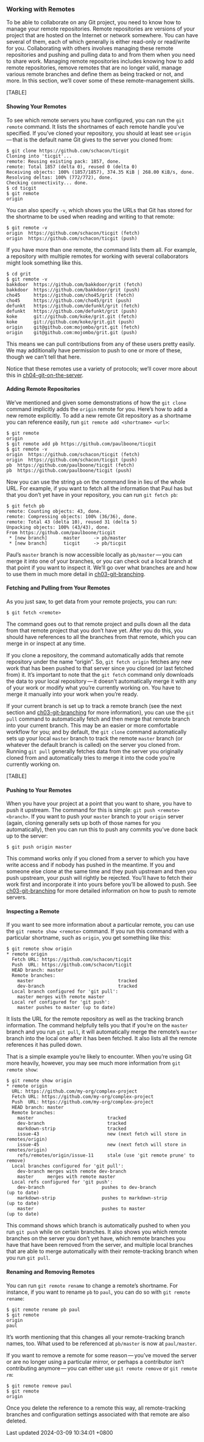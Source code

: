 ### Working with Remotes

To be able to collaborate on any Git project, you need to know how to
manage your remote repositories. Remote repositories are versions of
your project that are hosted on the Internet or network somewhere. You
can have several of them, each of which generally is either read-only or
read/write for you. Collaborating with others involves managing these
remote repositories and pushing and pulling data to and from them when
you need to share work. Managing remote repositories includes knowing
how to add remote repositories, remove remotes that are no longer valid,
manage various remote branches and define them as being tracked or not,
and more. In this section, we’ll cover some of these remote-management
skills.

[TABLE]

#### Showing Your Remotes

To see which remote servers you have configured, you can run the
`git remote` command. It lists the shortnames of each remote handle
you’ve specified. If you’ve cloned your repository, you should at least
see `origin` — that is the default name Git gives to the server you
cloned from:

```shell
$ git clone https://github.com/schacon/ticgit
Cloning into 'ticgit'...
remote: Reusing existing pack: 1857, done.
remote: Total 1857 (delta 0), reused 0 (delta 0)
Receiving objects: 100% (1857/1857), 374.35 KiB | 268.00 KiB/s, done.
Resolving deltas: 100% (772/772), done.
Checking connectivity... done.
$ cd ticgit
$ git remote
origin
```

You can also specify `-v`, which shows you the URLs that Git has stored
for the shortname to be used when reading and writing to that remote:

```shell
$ git remote -v
origin  https://github.com/schacon/ticgit (fetch)
origin  https://github.com/schacon/ticgit (push)
```

If you have more than one remote, the command lists them all. For
example, a repository with multiple remotes for working with several
collaborators might look something like this.

```shell
$ cd grit
$ git remote -v
bakkdoor  https://github.com/bakkdoor/grit (fetch)
bakkdoor  https://github.com/bakkdoor/grit (push)
cho45     https://github.com/cho45/grit (fetch)
cho45     https://github.com/cho45/grit (push)
defunkt   https://github.com/defunkt/grit (fetch)
defunkt   https://github.com/defunkt/grit (push)
koke      git://github.com/koke/grit.git (fetch)
koke      git://github.com/koke/grit.git (push)
origin    git@github.com:mojombo/grit.git (fetch)
origin    git@github.com:mojombo/grit.git (push)
```

This means we can pull contributions from any of these users pretty
easily. We may additionally have permission to push to one or more of
these, though we can’t tell that here.

Notice that these remotes use a variety of protocols; we’ll cover more
about this in
[ch04-git-on-the-server](ch04-git-on-the-server.md#getting_git_on_a_server).

#### Adding Remote Repositories

We’ve mentioned and given some demonstrations of how the `git clone`
command implicitly adds the `origin` remote for you. Here’s how to add a
new remote explicitly. To add a new remote Git repository as a shortname
you can reference easily, run `git remote add <shortname> <url>`:

```shell
$ git remote
origin
$ git remote add pb https://github.com/paulboone/ticgit
$ git remote -v
origin  https://github.com/schacon/ticgit (fetch)
origin  https://github.com/schacon/ticgit (push)
pb  https://github.com/paulboone/ticgit (fetch)
pb  https://github.com/paulboone/ticgit (push)
```

Now you can use the string `pb` on the command line in lieu of the whole
URL. For example, if you want to fetch all the information that Paul has
but that you don’t yet have in your repository, you can run
`git fetch pb`:

```shell
$ git fetch pb
remote: Counting objects: 43, done.
remote: Compressing objects: 100% (36/36), done.
remote: Total 43 (delta 10), reused 31 (delta 5)
Unpacking objects: 100% (43/43), done.
From https://github.com/paulboone/ticgit
 * [new branch]      master     -> pb/master
 * [new branch]      ticgit     -> pb/ticgit
```

Paul’s `master` branch is now accessible locally as `pb/master` — you
can merge it into one of your branches, or you can check out a local
branch at that point if you want to inspect it. We’ll go over what
branches are and how to use them in much more detail in
[ch03-git-branching](ch03-git-branching.md#ch03-git-branching).

#### Fetching and Pulling from Your Remotes

As you just saw, to get data from your remote projects, you can run:

```shell
$ git fetch <remote>
```

The command goes out to that remote project and pulls down all the data
from that remote project that you don’t have yet. After you do this, you
should have references to all the branches from that remote, which you
can merge in or inspect at any time.

If you clone a repository, the command automatically adds that remote
repository under the name “origin”. So, `git fetch origin` fetches any
new work that has been pushed to that server since you cloned (or last
fetched from) it. It’s important to note that the `git fetch` command
only downloads the data to your local repository — it doesn’t
automatically merge it with any of your work or modify what you’re
currently working on. You have to merge it manually into your work when
you’re ready.

If your current branch is set up to track a remote branch (see the next
section and
[ch03-git-branching](ch03-git-branching.md#ch03-git-branching)
for more information), you can use the `git pull` command to
automatically fetch and then merge that remote branch into your current
branch. This may be an easier or more comfortable workflow for you; and
by default, the `git clone` command automatically sets up your local
`master` branch to track the remote `master` branch (or whatever the
default branch is called) on the server you cloned from. Running
`git pull` generally fetches data from the server you originally cloned
from and automatically tries to merge it into the code you’re currently
working on.

[TABLE]

#### Pushing to Your Remotes

When you have your project at a point that you want to share, you have
to push it upstream. The command for this is simple:
`git push <remote> <branch>`. If you want to push your `master` branch
to your `origin` server (again, cloning generally sets up both of those
names for you automatically), then you can run this to push any commits
you’ve done back up to the server:

```shell
$ git push origin master
```

This command works only if you cloned from a server to which you have
write access and if nobody has pushed in the meantime. If you and
someone else clone at the same time and they push upstream and then you
push upstream, your push will rightly be rejected. You’ll have to fetch
their work first and incorporate it into yours before you’ll be allowed
to push. See
[ch03-git-branching](ch03-git-branching.md#ch03-git-branching)
for more detailed information on how to push to remote servers.

#### Inspecting a Remote

If you want to see more information about a particular remote, you can
use the `git remote show <remote>` command. If you run this command with
a particular shortname, such as `origin`, you get something like this:

```shell
$ git remote show origin
* remote origin
  Fetch URL: https://github.com/schacon/ticgit
  Push  URL: https://github.com/schacon/ticgit
  HEAD branch: master
  Remote branches:
    master                               tracked
    dev-branch                           tracked
  Local branch configured for 'git pull':
    master merges with remote master
  Local ref configured for 'git push':
    master pushes to master (up to date)
```

It lists the URL for the remote repository as well as the tracking
branch information. The command helpfully tells you that if you’re on
the `master` branch and you run `git pull`, it will automatically merge
the remote’s `master` branch into the local one after it has been
fetched. It also lists all the remote references it has pulled down.

That is a simple example you’re likely to encounter. When you’re using
Git more heavily, however, you may see much more information from
`git remote show`:

```shell
$ git remote show origin
* remote origin
  URL: https://github.com/my-org/complex-project
  Fetch URL: https://github.com/my-org/complex-project
  Push  URL: https://github.com/my-org/complex-project
  HEAD branch: master
  Remote branches:
    master                           tracked
    dev-branch                       tracked
    markdown-strip                   tracked
    issue-43                         new (next fetch will store in remotes/origin)
    issue-45                         new (next fetch will store in remotes/origin)
    refs/remotes/origin/issue-11     stale (use 'git remote prune' to remove)
  Local branches configured for 'git pull':
    dev-branch merges with remote dev-branch
    master     merges with remote master
  Local refs configured for 'git push':
    dev-branch                     pushes to dev-branch                     (up to date)
    markdown-strip                 pushes to markdown-strip                 (up to date)
    master                         pushes to master                         (up to date)
```

This command shows which branch is automatically pushed to when you run
`git push` while on certain branches. It also shows you which remote
branches on the server you don’t yet have, which remote branches you
have that have been removed from the server, and multiple local branches
that are able to merge automatically with their remote-tracking branch
when you run `git pull`.

#### Renaming and Removing Remotes

You can run `git remote rename` to change a remote’s shortname. For
instance, if you want to rename `pb` to `paul`, you can do so with
`git remote rename`:

```shell
$ git remote rename pb paul
$ git remote
origin
paul
```

It’s worth mentioning that this changes all your remote-tracking branch
names, too. What used to be referenced at `pb/master` is now at
`paul/master`.

If you want to remove a remote for some reason — you’ve moved the server
or are no longer using a particular mirror, or perhaps a contributor
isn’t contributing anymore — you can either use `git remote remove` or
`git remote rm`:

```shell
$ git remote remove paul
$ git remote
origin
```

Once you delete the reference to a remote this way, all remote-tracking
branches and configuration settings associated with that remote are also
deleted.

Last updated 2024-03-09 10:34:01 +0800
